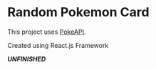 # Random Pokemon Card

This project uses [PokeAPI](Pokeapi.co/api/v2/pokemon?limit=1118).

Created using React.js Framework

***UNFINISHED***
